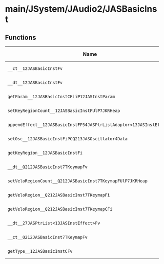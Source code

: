 # main/JSystem/JAudio2/JASBasicInst

## Functions

| Name | Address | Match % |
|------|---------|---------|
| `__ct__12JASBasicInstFv` | `0x80491C98` | :x: (0.0%) |
| `__dt__12JASBasicInstFv` | `0x80491CF8` | :x: (0.0%) |
| `getParam__12JASBasicInstCFiiP12JASInstParam` | `0x80491D70` | :x: (0.0%) |
| `setKeyRegionCount__12JASBasicInstFUlP7JKRHeap` | `0x80491EB8` | :x: (0.0%) |
| `appendEffect__12JASBasicInstFP34JASPtrListAdaptor<13JASInstEffect>` | `0x80491F34` | :x: (0.0%) |
| `setOsc__12JASBasicInstFiPCQ213JASOscillator4Data` | `0x80491F64` | :x: (0.0%) |
| `getKeyRegion__12JASBasicInstFi` | `0x80491F74` | :x: (0.0%) |
| `__dt__Q212JASBasicInst7TKeymapFv` | `0x80491F98` | :x: (0.0%) |
| `setVeloRegionCount__Q212JASBasicInst7TKeymapFUlP7JKRHeap` | `0x80491FF0` | :x: (0.0%) |
| `getVeloRegion__Q212JASBasicInst7TKeymapFi` | `0x80492048` | :x: (0.0%) |
| `getVeloRegion__Q212JASBasicInst7TKeymapCFi` | `0x8049206C` | :x: (0.0%) |
| `__dt__27JASPtrList<13JASInstEffect>Fv` | `0x80492090` | :x: (0.0%) |
| `__ct__Q212JASBasicInst7TKeymapFv` | `0x804920D0` | :x: (0.0%) |
| `getType__12JASBasicInstCFv` | `0x804920E8` | :x: (0.0%) |